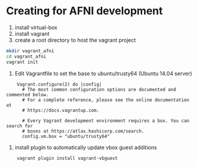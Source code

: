 # Creating  for AFNI development

1. install virtual-box
1. install vagrant
1. create a root directory to host the vagrant project
    
```bash
mkdir vagrant_afni
cd vagrant_afni	
vagrant init
```


1. Edit Vagrantfile to set the base to ubuntu/trusty64 (Ubuntu 14.04 server)
```
	Vagrant.configure(2) do |config|
	  # The most common configuration options are documented and commented below.
	  # For a complete reference, please see the online documentation at
	  # https://docs.vagrantup.com.

	  # Every Vagrant development environment requires a box. You can search for
	  # boxes at https://atlas.hashicorp.com/search.
	  config.vm.box = "ubuntu/trusty64"
```

1. install plugin to automatically update vbox guest additions
```
    vagrant plugin install vagrant-vbguest
```
